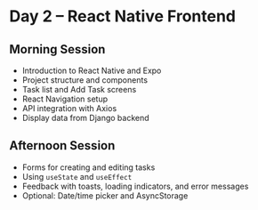 # Day 2 – React Native Frontend

## Morning Session
- Introduction to React Native and Expo
- Project structure and components
- Task list and Add Task screens
- React Navigation setup
- API integration with Axios
- Display data from Django backend

## Afternoon Session
- Forms for creating and editing tasks
- Using `useState` and `useEffect`
- Feedback with toasts, loading indicators, and error messages
- Optional: Date/time picker and AsyncStorage
